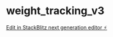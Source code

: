 # weight_tracking_v3

[Edit in StackBlitz next generation editor ⚡️](https://stackblitz.com/~/github.com/micEngineer/weight_tracking_v3)